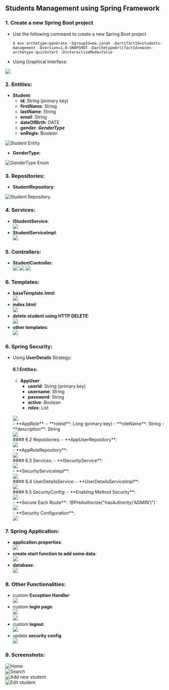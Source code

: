 ## Students Management using Spring Framework

### 1. Create a new Spring Boot project

- Use the following command to create a new Spring Boot project<br>
    ```
    $ mvn archetype:generate -DgroupId=ma.janah -DartifactId=students-management -Dversion=1.0-SNAPSHOT -DarchetypeArtifactId=maven-archetype-quickstart -DinteractiveMode=false
    ```
- Using Graphical Interface:<br>
<img src="screenshoots/init-project.png">

### 2. Entities:

- **Student**:
    - **id**: String (primary key)
    - **firstName**: String
    - **lastName**: String
    - **email**: String
    - **dateOfBirth**: DATE
    - **gender**: <i>**GenderType**</i>
    - **enRegle**: Boolean

<img src="screenshoots/Student.png" alt="Student Entity">

- **GenderType**:
<img src="screenshoots/GenderType.png" alt="GenderType Enum">

### 3. Repositories:
- **StudentRepository**:
<img src="screenshoots/StudentRepository.png" alt="Student Repository">

### 4. Services:
- **IStudentService**:
    <br>
    <img src="screenshoots/IStudentService.png">
    <br>
- **StudentServiceImpl**:
    <br>
    <img src="screenshoots/StudentServiceImpl.png">
    <br>

### 5. Controllers:
- **StudentController**:
    <br>
    <img src="screenshoots/StudentController.png">
    <img src="screenshoots/StudentController-suite-1.png">
    <img src="screenshoots/StudentController-suite-2.png">
    <br>

### 6. Templates:
- **baseTemplate.html**:
    <br>
    <img src="screenshoots/baseTemplate.png">
    <br>
- **index.html**:
    <br>
    <img src="screenshoots/index.png">
    <br>
- **delete student using HTTP DELETE**:
    <br>
    <img src="screenshoots/DELETE.png">
    <br>
- **other templates**:
    <br>
    <img src="screenshoots/templates.png">
    <br>

### 6. Spring Security:
- Using **UserDetails** Strategy:
    #### 6.1 Entities:
    - **AppUser**:
        - **userId**: String (primary key)
        - **username**: String
        - **password**: String
        - **active**: Boolean
        - **roles**: List<AppRole>
    <br>
    <img src="screenshoots/AppUser.png">
    <br>
    - **AppRole**:
        - **roleId**: Long (primary key)
        - **roleName**: String
        - **description**: String
    <br>
    <img src="screenshoots/AppRole.png">
    <br>
    #### 6.2 Repositories:
    - **AppUserRepository**:
          <br>
          <img src="screenshoots/AppUserRepository.png">
          <br>
    - **AppRoleRepository**:
          <br>
          <img src="screenshoots/AppRoleRepository.png">
          <br>
    #### 6.3 Services:
    - **ISecurityService**:
          <br>
          <img src="screenshoots/ISecurityService.png">
          <br>
    - **SecurityServiceImpl**:
          <br>
          <img src="screenshoots/SecurityServiceImpl.png">
          <br>
    #### 6.4 UserDetailsService:
    - **UserDetailsServiceImpl**:
          <br>
          <img src="screenshoots/UserDetailsServiceImpl.png">
          <br>
    #### 6.5 SecurityConfig:
    - **Enabling Method Security**:
        <br>
        <img src="screenshoots/method-security.png">
        <br>
    - **Secure Each Route**:
      `@PreAuthorize("hasAuthority('ADMIN')")`
      <br>
      <img src="screenshoots/secure_each_route.png">
      <br>
    - **Security Configuration**:
      <br>
      <img src="screenshoots/Security-config.png">
      <br>

### 7. Spring Application:
- **application.properties**:
    <br>
    <img src="screenshoots/application.properties.png">
    <br>
- **create start function to add some data**:
    <br>
    <img src="screenshoots/beans.png">
    <br>
- **database**:
    <br>
    <img src="screenshoots/database.png">
    <br>

### 8. Other Functionalities:
- custom **Exception Handler**:
    <br>
    <img src="screenshoots/ExceptionHandler.png">
    <br>
- custom **login page**:
    <br>
    <img src="screenshoots/login.png">
    <br>
    <img src="screenshoots/login-2.png">
    <br>
- custom **logout**:
    <br>
    <img src="screenshoots/logout.png">
    <br>
- update **security config**
    <br>
    <img src="screenshoots/login_logout_config.png">
    <br>

### 9. Screenshots:
<img src="screenshoots/Screenshot-1.png" alt="Home">
<br>
<img src="screenshoots/Screenshoot-2.png" alt="Search">
<br>
<img src="screenshoots/Screenshoot-3.png" alt="Add new student">
<br>
<img src="screenshoots/Screenshoot-4.png" alt="Edit student">
<br>